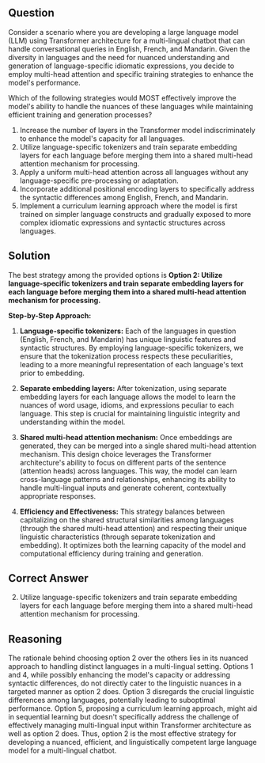 ## Question
Consider a scenario where you are developing a large language model (LLM) using Transformer architecture for a multi-lingual chatbot that can handle conversational queries in English, French, and Mandarin. Given the diversity in languages and the need for nuanced understanding and generation of language-specific idiomatic expressions, you decide to employ multi-head attention and specific training strategies to enhance the model's performance.

Which of the following strategies would MOST effectively improve the model's ability to handle the nuances of these languages while maintaining efficient training and generation processes?

1. Increase the number of layers in the Transformer model indiscriminately to enhance the model's capacity for all languages.
2. Utilize language-specific tokenizers and train separate embedding layers for each language before merging them into a shared multi-head attention mechanism for processing.
3. Apply a uniform multi-head attention across all languages without any language-specific pre-processing or adaptation.
4. Incorporate additional positional encoding layers to specifically address the syntactic differences among English, French, and Mandarin.
5. Implement a curriculum learning approach where the model is first trained on simpler language constructs and gradually exposed to more complex idiomatic expressions and syntactic structures across languages.

## Solution

The best strategy among the provided options is **Option 2: Utilize language-specific tokenizers and train separate embedding layers for each language before merging them into a shared multi-head attention mechanism for processing.**

**Step-by-Step Approach:**

1. **Language-specific tokenizers:** Each of the languages in question (English, French, and Mandarin) has unique linguistic features and syntactic structures. By employing language-specific tokenizers, we ensure that the tokenization process respects these peculiarities, leading to a more meaningful representation of each language's text prior to embedding.

2. **Separate embedding layers:** After tokenization, using separate embedding layers for each language allows the model to learn the nuances of word usage, idioms, and expressions peculiar to each language. This step is crucial for maintaining linguistic integrity and understanding within the model.

3. **Shared multi-head attention mechanism:** Once embeddings are generated, they can be merged into a single shared multi-head attention mechanism. This design choice leverages the Transformer architecture's ability to focus on different parts of the sentence (attention heads) across languages. This way, the model can learn cross-language patterns and relationships, enhancing its ability to handle multi-lingual inputs and generate coherent, contextually appropriate responses.

4. **Efficiency and Effectiveness:** This strategy balances between capitalizing on the shared structural similarities among languages (through the shared multi-head attention) and respecting their unique linguistic characteristics (through separate tokenization and embedding). It optimizes both the learning capacity of the model and computational efficiency during training and generation.

## Correct Answer

2. Utilize language-specific tokenizers and train separate embedding layers for each language before merging them into a shared multi-head attention mechanism for processing.

## Reasoning

The rationale behind choosing option 2 over the others lies in its nuanced approach to handling distinct languages in a multi-lingual setting. Options 1 and 4, while possibly enhancing the model's capacity or addressing syntactic differences, do not directly cater to the linguistic nuances in a targeted manner as option 2 does. Option 3 disregards the crucial linguistic differences among languages, potentially leading to suboptimal performance. Option 5, proposing a curriculum learning approach, might aid in sequential learning but doesn't specifically address the challenge of effectively managing multi-lingual input within Transformer architecture as well as option 2 does. Thus, option 2 is the most effective strategy for developing a nuanced, efficient, and linguistically competent large language model for a multi-lingual chatbot.